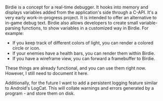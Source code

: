 Birdie is a concept for a real-time debugger. It hooks into memory and displays variables added from the application's side through a C-API.
It's a very early work-in-progress project. It is intended to offer an alternative to in-game debug text.
Birdie also allows developers to create small variable-parsing functions, to show variables in a customized way in Birdie. For example:
* If you keep track of different colors of light, you can render a colored circle or icon.
* If your enemies have a health bars, you can render them within Birdie.
* If you have a wireframe view, you can forward a framebuffer to Birdie.

These things are already functional, and you can use them right now. However, I still need to document it here.

Additionally, for the future I want to add a persistent logging feature similar to Android's LogCat. This will collate warnings and errors generated by a program - and store them on disk.
